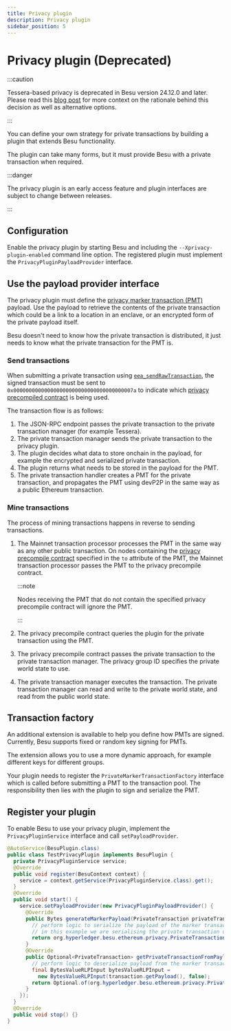 ```yaml
---
title: Privacy plugin
description: Privacy plugin
sidebar_position: 5
---
```


# Privacy plugin (Deprecated)

:::caution

Tessera-based privacy is deprecated in Besu version 24.12.0 and later. Please read this [blog post](https://www.lfdecentralizedtrust.org/blog/sunsetting-tessera-and-simplifying-hyperledger-besu) for more context on the rationale behind this decision as well as alternative options.

:::

You can define your own strategy for private transactions by building a plugin that extends Besu functionality.

The plugin can take many forms, but it must provide Besu with a private transaction when required.

:::danger

The privacy plugin is an early access feature and plugin interfaces are subject to change between releases.

:::

## Configuration

Enable the privacy plugin by starting Besu and including the `--Xprivacy-plugin-enabled` command line option. The registered plugin must implement the `PrivacyPluginPayloadProvider` interface.

## Use the payload provider interface

The privacy plugin must define the [privacy marker transaction (PMT)] payload. Use the payload to retrieve the contents of the private transaction which could be a link to a location in an enclave, or an encrypted form of the private payload itself.

Besu doesn't need to know how the private transaction is distributed, it just needs to know what the private transaction for the PMT is.

### Send transactions

When submitting a private transaction using [`eea_sendRawTransaction`](../../../public-networks/reference/api/index.md#eea_sendrawtransaction), the signed transaction must be sent to `0x000000000000000000000000000000000000007a` to indicate which [privacy precompiled contract](private-transactions/processing.md) is being used.

The transaction flow is as follows:

1. The JSON-RPC endpoint passes the private transaction to the private transaction manager (for example Tessera).
2. The private transaction manager sends the private transaction to the privacy plugin.
3. The plugin decides what data to store onchain in the payload, for example the encrypted and serialized private transaction.
4. The plugin returns what needs to be stored in the payload for the PMT.
5. The private transaction handler creates a PMT for the private transaction, and propagates the PMT using devP2P in the same way as a public Ethereum transaction.

### Mine transactions

The process of mining transactions happens in reverse to sending transactions.

1.  The Mainnet transaction processor processes the PMT in the same way as any other public transaction. On nodes containing the [privacy precompile contract](../../../public-networks/reference/api/index.md#priv_getprivacyprecompileaddress) specified in the `to` attribute of the PMT, the Mainnet transaction processor passes the PMT to the privacy precompile contract.

    :::note

    Nodes receiving the PMT that do not contain the specified privacy precompile contract will ignore the PMT.

    :::

1.  The privacy precompile contract queries the plugin for the private transaction using the PMT.
1.  The privacy precompile contract passes the private transaction to the private transaction manager. The privacy group ID specifies the private world state to use.
1.  The private transaction manager executes the transaction. The private transaction manager can read and write to the private world state, and read from the public world state.

## Transaction factory

An additional extension is available to help you define how PMTs are signed. Currently, Besu supports fixed or random key signing for PMTs.

The extension allows you to use a more dynamic approach, for example different keys for different groups.

Your plugin needs to register the `PrivateMarkerTransactionFactory` interface which is called before submitting a PMT to the transaction pool. The responsibility then lies with the plugin to sign and serialize the PMT.

[privacy marker transaction (PMT)]: ../../how-to/use-privacy/access-private-transactions.md

## Register your plugin

To enable Besu to use your privacy plugin, implement the `PrivacyPluginService` interface and call `setPayloadProvider`.

```java
@AutoService(BesuPlugin.class)
public class TestPrivacyPlugin implements BesuPlugin {
  private PrivacyPluginService service;
  @Override
  public void register(BesuContext context) {
    service = context.getService(PrivacyPluginService.class).get();
  }
  @Override
  public void start() {
    service.setPayloadProvider(new PrivacyPluginPayloadProvider() {
      @Override
      public Bytes generateMarkerPayload(PrivateTransaction privateTransaction, String privacyUserId) {
        // perform logic to serialize the payload of the marker transaction
        // in this example we are serialising the private transaction using rlp https://ethereum.org/en/developers/docs/data-structures-and-encoding/rlp/
        return org.hyperledger.besu.ethereum.privacy.PrivateTransaction.serialize(privateTransaction).encoded();
      }
      @Override
      public Optional<PrivateTransaction> getPrivateTransactionFromPayload(Transaction transaction) {
        // perform logic to deserialize payload from the marker transaction
        final BytesValueRLPInput bytesValueRLPInput =
          new BytesValueRLPInput(transaction.getPayload(), false);
        return Optional.of(org.hyperledger.besu.ethereum.privacy.PrivateTransaction.readFrom(bytesValueRLPInput));
      }
    });
  }
  @Override
  public void stop() {}
}
```
